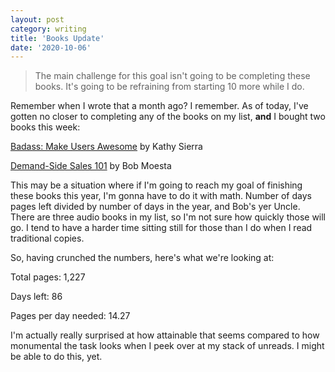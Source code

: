 ```yaml
---
layout: post
category: writing
title: 'Books Update'
date: '2020-10-06'
---
```


> The main challenge for this goal isn't going to be completing these books. It's going to be refraining from starting 10 more while I do.

Remember when I wrote that a month ago? I remember. As of today, I've gotten no closer to completing any of the books on my list, **and** I bought two books this week:

[Badass: Make Users Awesome](https://www.amazon.com/gp/product/1491919019/ref=ppx_yo_dt_b_asin_title_o03_s00?ie=UTF8&psc=1) by Kathy Sierra

[Demand-Side Sales 101](https://www.amazon.com/gp/product/1544509960/ref=ppx_yo_dt_b_asin_title_o05_s00?ie=UTF8&psc=1) by Bob Moesta

This may be a situation where if I'm going to reach my goal of finishing these books this year, I'm gonna have to do it with math. Number of days pages left divided by number of days in the year, and Bob's yer Uncle. There are three audio books in my list, so I'm not sure how quickly those will go. I tend to have a harder time sitting still for those than I do when I read traditional copies.

So, having crunched the numbers, here's what we're looking at:

Total pages: 1,227

Days left: 86

Pages per day needed: 14.27

I'm actually really surprised at how attainable that seems compared to how monumental the task looks when I peek over at my stack of unreads. I might be able to do this, yet. 